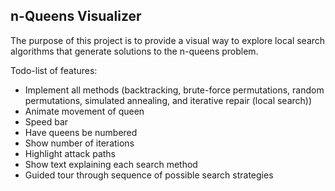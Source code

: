 ## n-Queens Visualizer

The purpose of this project is to provide a visual way to explore local search algorithms that generate solutions to the n-queens problem.

Todo-list of features:
* Implement all methods (backtracking, brute-force permutations, random permutations, simulated annealing, and iterative repair (local search))
* Animate movement of queen
* Speed bar
* Have queens be numbered
* Show number of iterations
* Highlight attack paths
* Show text explaining each search method
* Guided tour through sequence of possible search strategies
